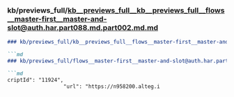 ### kb/previews_full/kb__previews_full__kb__previews_full__flows__master-first__master-and-slot@auth.har.part088.md.part002.md.md

```md
### kb/previews_full/kb__previews_full__flows__master-first__master-and-slot@auth.har.part088.md.part002.md

```md
### kb/previews_full/flows__master-first__master-and-slot@auth.har.part088.md (part 002)

```md
criptId": "11924",
                  "url": "https://n958200.alteg.i
```

```

```

```
